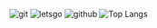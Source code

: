 ![git](https://github.com/user-attachments/assets/1dd6982c-19c3-4aab-912c-82e5597ca5ab)
![letsgo](https://github.com/user-attachments/assets/a237a60d-2c7d-495f-a7a2-8c783640eb88)
![github](https://github.com/user-attachments/assets/3c356e87-7efa-4bad-bc41-8dfd70e8fd0c)
![Top Langs](https://github-readme-stats.vercel.app/api/top-langs/?username=Nutsubish&hide_progress=false)
